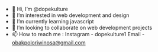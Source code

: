 - 👋 Hi, I’m @dopekulture
- 👀 I’m interested in web development and design
- 🌱 I’m currently learning javascript
- 💞️ I’m looking to collaborate on web development projects
- 📫 How to reach me : Instagram - dopekulture1  Email - obakpoloriwinosa@gmail.com

<!---
dopekulture/dopekulture is a ✨ special ✨ repository because its `README.md` (this file) appears on your GitHub profile.
You can click the Preview link to take a look at your changes.
--->
